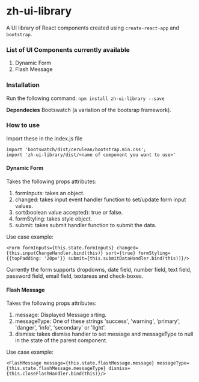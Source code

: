 # zh-ui-library
A UI library of React components created using `create-react-app` and `bootstrap`.

### List of UI Components currently available
1. Dynamic Form
2. Flash Message

### Installation
Run the following command:
`npm install zh-ui-library --save`

**Dependecies** 
Bootswatch (a variation of the bootsrap framework).

### How to use
Import these in the index.js file 
```
import 'bootswatch/dist/cerulean/bootstrap.min.css';
import 'zh-ui-library/dist/<name of component you want to use>'
```
#### Dynamic Form
Takes the following props attributes: 
1. formInputs: takes an object. 
2. changed: takes input event handler function to set/update form input values. 
3. sort(boolean value accepted): true or false.
4. formStyling: takes style object.
5. submit: takes submit handler function to submit the data.

Use case example: 
```
<Form formInputs={this.state.formInputs} changed={this.inputChangeHandler.bind(this)} sort={true} formStyling={{topPadding: '20px'}} submit={this.submitDataHandler.bind(this))}/>
```

Currently the form supports dropdowns, date field, number field, text field, password field, email field, textareas and check-boxes.

#### Flash Message
Takes the following props attributes:
1. message: Displayed Message srting.
2. messageType: One of these strings 'success', 'warning', 'primary', 'danger', 'info', 'secondary' or 'light'.
3. dismiss: takes dismiss handler to set message and messageType to null in the state of the parent component.

Use case example: 
```
<FlashMessage message={this.state.flashMessage.message} messageType={this.state.flashMessage.messageType} dismiss={this.closeFlashHandler.bind(this)}/>
```

